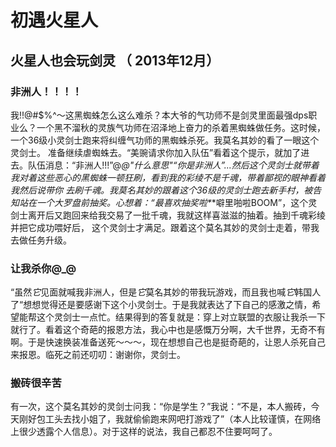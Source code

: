 # 初遇火星人

## 火星人也会玩剑灵 （ 2013年12月）

###  非洲人！！！！
我!!@#$%^～这黑蜘蛛怎么这么难杀？本大爷的气功师不是剑灵里面最强dps职业么？一个黑不溜秋的灵族气功师在沼泽地上奋力的杀着黑蜘蛛做任务。这时候，一个36级小灵剑士跑来将纠缠气功师的黑蜘蛛杀死。我莫名其妙的看了一眼这个灵剑士。
准备继续虐蜘蛛去。“美豌请求你加入队伍”看着这个提示，就加了进去。队伍消息：“非洲人!!!”@_@"什么意思"“你是非洲人”...然后这个灵剑士就带着我对着这些恶心的黑蜘蛛一顿狂刷，看到我的彩绫不是千魂，带着鄙视的眼神看着我然后说带你
去刷千魂。我莫名其妙的跟着这个36级的灵剑士跑去新手村，被告知站在一个大罗盘前抽奖。心想着：“最喜欢抽奖啦*_*噼里啪啦BOOM”，这个灵剑士离开后又跑回来给我交易了一批千魂，我就这样喜滋滋的抽着。抽到千魂彩绫并把它成功喂好后，
这个灵剑士才满足。跟着这个莫名其妙的灵剑士走着，带我去做任务升级。

###  让我杀你@_@
“虽然*它*见面就喊我非洲人，但是*它*莫名其妙的带我玩游戏，而且我也喊*它*韩国人了“想想觉得还是要感谢下这个小灵剑士。于是我就表达了下自己的感激之情，希望能帮这个灵剑士一点忙。结果得到的答复就是：穿上对立联盟的衣服让我杀一下
就行了。看着这个奇葩的报恩方法，我心中也是感慨万分啊，大千世界，无奇不有啊。于是快速换装准备送死～～～，现在想想自己也是挺奇葩的，让恩人杀死自己来报恩。临死之前还叨叨：谢谢你，灵剑士。


### 搬砖很辛苦 
有一次，这个莫名其妙的灵剑士问我：“你是学生？”我说：“不是，本人搬砖，今天刚好包工头去找小姐了，我就偷偷跑来网吧打游戏了”（本人比较谨慎，在网络上很少透露个人信息）。对于这样的说法，我自己都忍不住要呵呵了。